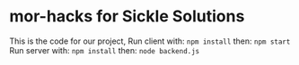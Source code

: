 # mor-hacks for Sickle Solutions

This is the code for our project,
Run client with: `npm install` then: `npm start`
Run server with: `npm install` then: `node backend.js`




